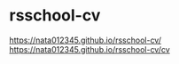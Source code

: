 # rsschool-cv
https://nata012345.github.io/rsschool-cv/
https://nata012345.github.io/rsschool-cv/cv
